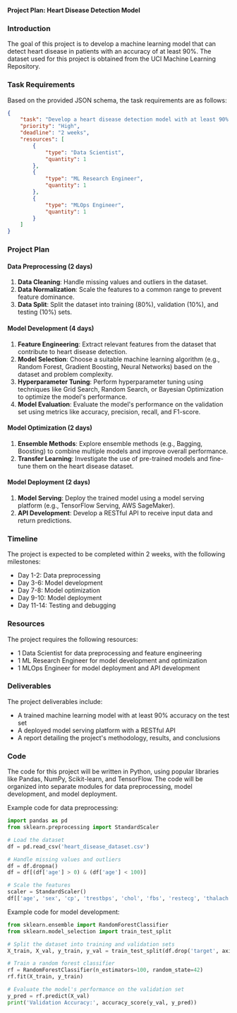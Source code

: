 **Project Plan: Heart Disease Detection Model**

### Introduction
The goal of this project is to develop a machine learning model that can detect heart disease in patients with an accuracy of at least 90%. The dataset used for this project is obtained from the UCI Machine Learning Repository.

### Task Requirements
Based on the provided JSON schema, the task requirements are as follows:
```json
{
    "task": "Develop a heart disease detection model with at least 90% accuracy",
    "priority": "High",
    "deadline": "2 weeks",
    "resources": [
        {
            "type": "Data Scientist",
            "quantity": 1
        },
        {
            "type": "ML Research Engineer",
            "quantity": 1
        },
        {
            "type": "MLOps Engineer",
            "quantity": 1
        }
    ]
}
```

### Project Plan

#### Data Preprocessing (2 days)
1. **Data Cleaning**: Handle missing values and outliers in the dataset.
2. **Data Normalization**: Scale the features to a common range to prevent feature dominance.
3. **Data Split**: Split the dataset into training (80%), validation (10%), and testing (10%) sets.

#### Model Development (4 days)
1. **Feature Engineering**: Extract relevant features from the dataset that contribute to heart disease detection.
2. **Model Selection**: Choose a suitable machine learning algorithm (e.g., Random Forest, Gradient Boosting, Neural Networks) based on the dataset and problem complexity.
3. **Hyperparameter Tuning**: Perform hyperparameter tuning using techniques like Grid Search, Random Search, or Bayesian Optimization to optimize the model's performance.
4. **Model Evaluation**: Evaluate the model's performance on the validation set using metrics like accuracy, precision, recall, and F1-score.

#### Model Optimization (2 days)
1. **Ensemble Methods**: Explore ensemble methods (e.g., Bagging, Boosting) to combine multiple models and improve overall performance.
2. **Transfer Learning**: Investigate the use of pre-trained models and fine-tune them on the heart disease dataset.

#### Model Deployment (2 days)
1. **Model Serving**: Deploy the trained model using a model serving platform (e.g., TensorFlow Serving, AWS SageMaker).
2. **API Development**: Develop a RESTful API to receive input data and return predictions.

### Timeline
The project is expected to be completed within 2 weeks, with the following milestones:

* Day 1-2: Data preprocessing
* Day 3-6: Model development
* Day 7-8: Model optimization
* Day 9-10: Model deployment
* Day 11-14: Testing and debugging

### Resources
The project requires the following resources:

* 1 Data Scientist for data preprocessing and feature engineering
* 1 ML Research Engineer for model development and optimization
* 1 MLOps Engineer for model deployment and API development

### Deliverables
The project deliverables include:

* A trained machine learning model with at least 90% accuracy on the test set
* A deployed model serving platform with a RESTful API
* A report detailing the project's methodology, results, and conclusions

### Code
The code for this project will be written in Python, using popular libraries like Pandas, NumPy, Scikit-learn, and TensorFlow. The code will be organized into separate modules for data preprocessing, model development, and model deployment.

Example code for data preprocessing:
```python
import pandas as pd
from sklearn.preprocessing import StandardScaler

# Load the dataset
df = pd.read_csv('heart_disease_dataset.csv')

# Handle missing values and outliers
df = df.dropna()
df = df[(df['age'] > 0) & (df['age'] < 100)]

# Scale the features
scaler = StandardScaler()
df[['age', 'sex', 'cp', 'trestbps', 'chol', 'fbs', 'restecg', 'thalach', 'exang', 'oldpeak', 'slope', 'ca', 'thal']] = scaler.fit_transform(df[['age', 'sex', 'cp', 'trestbps', 'chol', 'fbs', 'restecg', 'thalach', 'exang', 'oldpeak', 'slope', 'ca', 'thal']])
```
Example code for model development:
```python
from sklearn.ensemble import RandomForestClassifier
from sklearn.model_selection import train_test_split

# Split the dataset into training and validation sets
X_train, X_val, y_train, y_val = train_test_split(df.drop('target', axis=1), df['target'], test_size=0.2, random_state=42)

# Train a random forest classifier
rf = RandomForestClassifier(n_estimators=100, random_state=42)
rf.fit(X_train, y_train)

# Evaluate the model's performance on the validation set
y_pred = rf.predict(X_val)
print('Validation Accuracy:', accuracy_score(y_val, y_pred))
```
